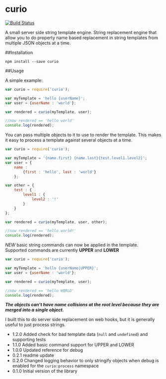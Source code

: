 # curio

[![Build Status](https://travis-ci.org/brianoneil/curio.svg?branch=master)](https://travis-ci.org/brianoneil/curio)

A small server side string template engine.  String replacement engine that allow you to do property name based replacement in string templates from multiple JSON objects at a time.

##Installation

```npm install --save curio```

##Usage

A simple example:
```javascript
var curio = require('curio');

var myTemplate = 'hello {userName}';
var user = {userName : 'world'};

var rendered = curio(myTemplate, user);

//now rendered == 'hello world'
console.log(rendered);

```

You can pass multiple objects to it to use to render the template.  This makes it easy to process a template against several objects at a time.  
```javascript
var curio = require('curio');

var myTemplate = '{name.first} {name.last}{test.level1.level2}';
var user = {
    name :
        {first : 'hello', last : 'world'}
    };

var other = {
    test : {
        level1 : {
            level2 : '!'
        }
    }
};

var rendered = curio(myTemplate, user, other);

//now rendered == 'hello world!'
console.log(rendered);

```

_NEW_ basic string commands can now be applied in the template.  
Supported commands are currently **UPPER** and **LOWER**

```javascript
var curio = require('curio');

var myTemplate = 'hello {userName|UPPER}';
var user = {userName : 'world'};

var rendered = curio(myTemplate, user);

//now rendered == 'hello WORLD'
console.log(rendered);

```

***The objects can't have name collisions  at the root level because they are merged into a single object.***

I built this to do server side replacement on web hooks, but it is generally useful to just process strings.

* 1.2.0 Added check for bad template data (`null` and `undefined`) and supporting tests
* 1.1.0 Added basic command support for UPPER and LOWER
* 1.0.0 Updated reference for debug
* 0.2.1 readme update
* 0.2.0 Changed logging behavior to only stringify objects when debug is enabled for the `curio:process` namespace
* 0.1.0 Initial version of the library



